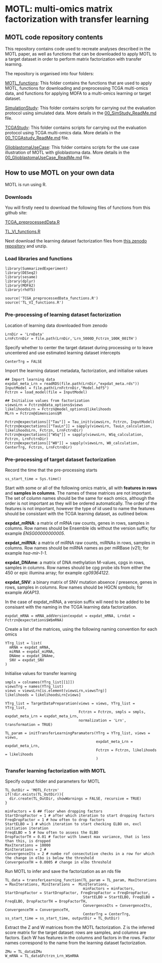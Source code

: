 # MOTL: multi-omics matrix factorization with transfer learning

## MOTL code repository contents

This repository contains code used to recreate analyses described in the MOTL paper, as well as functions that can be downloaded to apply MOTL to a target dataset in order to perform matrix factorization with transfer learning.

The repository is organised into four folders:

[MOTL_functions](https://github.com/david-hirst/MOTL/tree/main/MOTL_functions): This folder contains the functions that are used to apply MOTL, functions for downloading and preprocessing TCGA multi-omics data, and functions for applying MOFA to a multi-omics learning or target dataset.

[SimulationStudy](https://github.com/david-hirst/MOTL/tree/main/SimulationStudy): This folder contains scripts for carrying out the evaluation protocol using simulated data. More details in the [00_SimStudy_ReadMe.md](https://github.com/david-hirst/MOTL/blob/main/SimulationStudy/00_SimStudy_ReadMe.md) file.

[TCGAStudy](https://github.com/david-hirst/MOTL/tree/main/TCGAStudy): This folder contains scripts for carrying out the evaluation protocol using TCGA multi-omics data. More details in the [00_TCGAstudy_ReadMe.md](https://github.com/david-hirst/MOTL/blob/main/TCGAStudy/00_TCGAstudy_ReadMe.md) file.

[GlioblastomaUseCase](https://github.com/david-hirst/MOTL/tree/main/GlioblastomaUseCase): This folder contains scripts for the use case illustration of MOTL with glioblastoma data. More details in the [00_GlioblastomaUseCase_ReadMe.md](https://github.com/david-hirst/MOTL/blob/main/GlioblastomaUseCase/00_GlioblastomaUseCase_ReadMe.md) file.

## How to use MOTL on your own data 

MOTL is run using R. 

### Downloads
You will firstly need to download the following files of functions from this github site:

[TCGA_preprocessedData.R](https://github.com/david-hirst/MOTL/blob/main/MOTL_functions/TCGA_preprocessedData_functions.R)

[TL_VI_functions.R](https://github.com/david-hirst/MOTL/blob/main/MOTL_functions/TL_VI_functions.R)

Next download the learning dataset factorization files from [this zenodo repository](https://zenodo.org/records/10848217) and unzip.

### Load libraries and functions
```
library(SummarizedExperiment)
library(DESeq2)
library(sesame)
library(dplyr)
library(MOFA2)
library(rhdf5)

source('TCGA_preprocessedData_functions.R')
source('TL_VI_functions.R')
```
### Pre-processing of learning dataset factorization
Location of learning data downloaded from zenodo
```
LrnDir = 'LrnData'
LrnFctrnDir = file.path(LrnDir,'Lrn_5000D_Fctrzn_100K_001TH')
```
Specify whether to center the target dataset during processing or to leave uncentered and use estimated learning dataset intercepts
```
CenterTrg = FALSE
```
Import the learning dataset metadata, factorization, and initialise values
```
## Import learning data
expdat_meta_Lrn = readRDS(file.path(LrnDir,"expdat_meta.rds"))
InputModel = file.path(LrnFctrnDir,"Model.hdf5")
Fctrzn = load_model(file = InputModel)

## Initialise values from factorization
viewsLrn = Fctrzn@data_options$views
likelihoodsLrn = Fctrzn@model_options$likelihoods
MLrn = Fctrzn@dimensions$M

Fctrzn@expectations[["Tau"]] = Tau_init(viewsLrn, Fctrzn, InputModel)
Fctrzn@expectations[["TauLn"]] = sapply(viewsLrn, TauLn_calculation, likelihoodsLrn, Fctrzn, LrnFctrnDir)
Fctrzn@expectations[["WSq"]] = sapply(viewsLrn, WSq_calculation, Fctrzn, LrnFctrnDir)
Fctrzn@expectations[["W0"]] = sapply(viewsLrn, W0_calculation, CenterTrg, Fctrzn, LrnFctrnDir)
```
### Pre-processing of target dataset factorization
Record the time that the pre-processing starts
```
ss_start_time = Sys.time()
```

Start with some or all of the following omics matrix, all with **features in rows** and **samples in columns**. The names of these matrices are not important. The set of column names should be the same for each omics, although the order is not important as they will be ordered automatically. The order of the features is not important, however the type of id used to name the features should be consistant with the TCGA learning dataset, as outlined below.

**expdat_mRNA**: a matrix of mRNA raw counts, genes in rows, samples in columns. Row names should be Ensemble ids without the version suffix; for example *ENSG00000000005*.

**expdat_miRNA**: a matrix of miRNA raw counts, miRNAs in rows, samples in columns. Row names should be miRNA names as per miRBase (v21); for example *hsa-mir-1-1*.

**expdat_DNAme**: a matrix of DNA methylation M-values, cpgs in rows, samples in columns. Row names should be cpg probe ids from either the 450 or epic illumina array; for example *cg09364122*.

**expdat_SNV**: a binary matrix of SNV mutation absence / presence, genes in rows, samples in columns. Row names should be HGCN symbols; for example *AKAP13*.

In the case of expdat_mRNA, a version suffix will need to be added to be consisant with the naming in the TCGA learning data factorization.
```
expdat_mRNA = mRNA_addVersion(expdat = expdat_mRNA, Lrndat = Fctrzn@expectations$W$mRNA)
```

Create a list of the matrices, using the following naming convention for each omics
```
YTrg_list = list(
  mRNA = expdat_mRNA,
  miRNA = expdat_miRNA,
  DNAme = expdat_DNAme,
  SNV = expdat_SNV
)
```
Initialise values for transfer learning
```
smpls = colnames(YTrg_list[[1]])
viewsTrg = names(YTrg_list)
views = viewsLrn[is.element(viewsLrn,viewsTrg)]
likelihoods = likelihoodsLrn[views]

YTrg_list = TargetDataPreparation(views = views, YTrg_list = YTrg_list, 
                                  Fctrzn = Fctrzn, smpls = smpls, expdat_meta_Lrn = expdat_meta_Lrn,
                                  normalization = 'Lrn', transformation = TRUE)

TL_param = initTransferLearningParamaters(YTrg = YTrg_list, views = views, 
                                          expdat_meta_Lrn = expdat_meta_Lrn, 
                                          Fctrzn = Fctrzn, likelihoods = likelihoods
                                          )
```

### Transfer learning factorization with MOTL

Specify output folder and parameters for MOTL
```
TL_OutDir = 'MOTL_Fctrzn'
if(!dir.exists(TL_OutDir)){
  dir.create(TL_OutDir, showWarnings = FALSE, recursive = TRUE)
}

minFactors = 6 ## floor when dropping factors
StartDropFactor = 1 # after which iteration to start dropping factors
FreqDropFactor = 1 # how often to drop factors
StartELBO = 1 # which iteration to start checking ELBO on, excl initiation iteration
FreqELBO = 5 # how often to assess the ELBO
DropFactorTH = 0.01 # factor with lowest max variance, that is less than this, is dropped
MaxIterations = 10000
MinIterations = 2 # 
ConvergenceIts = 2 # numbe rof consectutive checks in a row for which the change in elbo is below the threshold
ConvergenceTH = 0.0005 # change in elbo threshold
```
Run MOTL to infer and save the factorization as an rds file
```
TL_data = transferLearning_function(TL_param = TL_param, MaxIterations = MaxIterations, MinIterations =  MinIterations, 
                                    minFactors = minFactors, StartDropFactor = StartDropFactor, FreqDropFactor = FreqDropFactor, 
                                    StartELBO = StartELBO, FreqELBO = FreqELBO, DropFactorTH = DropFactorTH, 
                                    ConvergenceIts = ConvergenceIts, ConvergenceTH = ConvergenceTH, 
                                    CenterTrg = CenterTrg, ss_start_time = ss_start_time, outputDir = TL_OutDir)
```
Extract the Z and W matrices from the MOTL factorization. Z is the inferred score matrix for the target dataset: rows are samples, and columns are factors. Each W has features in the columns and factors in the rows. Factor names correspond to the name from the learning dataset factorization.
```
ZMu = TL_data$ZMu
W_mRNA = TL_data$Fctrzn_Lrn_W$mRNA
```





